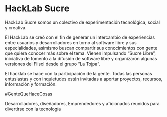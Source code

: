 # HackLab Sucre

HackLab Sucre somos un colectivo de experimentación tecnológica, social y creativa.

El HackLab se creó con el fin de generar un intercambio de experiencias entre usuarios y desarrolladores en torno al software libre y sus especialidades, asimismo buscan compartir sus conocimientos con gente que quiera conocer más sobre el tema. Vienen impulsando “Sucre Libre”, iniciativa de fomento a la difusión de software libre y organizaron algunas versiones del Flisol desde el grupo “La Tojpa”.

El hacklab se hace con la participación de la gente. Todas las personas entusiastas y con inquietudes están invitadas a aportar proyectos, recursos, información y formación.

#GenteQueHaceCosas

Desarrolladores, diseñadores, Emprendedores y aficionados reunidos para divertirse con la tecnología
